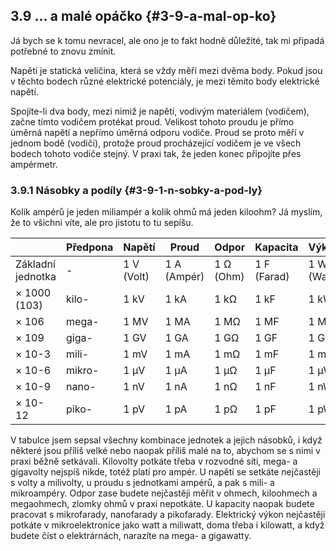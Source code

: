 ## 3.9 … a malé opáčko {#3-9-a-mal-op-ko}

Já bych se k tomu nevracel, ale ono je to fakt hodně důležité, tak mi připadá potřebné to znovu zmínit.

Napětí je statická veličina, která se vždy měří mezi dvěma body. Pokud jsou v těchto bodech různé elektrické potenciály, je mezi těmito body elektrické napětí.

Spojíte-li dva body, mezi nimiž je napětí, vodivým materiálem (vodičem), začne tímto vodičem protékat proud. Velikost tohoto proudu je přímo úměrná napětí a nepřímo úměrná odporu vodiče. Proud se proto měří v jednom bodě (vodiči), protože proud procházející vodičem je ve všech bodech tohoto vodiče stejný. V praxi tak, že jeden konec připojíte přes ampérmetr.

### 3.9.1 Násobky a podíly {#3-9-1-n-sobky-a-pod-ly}

Kolik ampérů je jeden miliampér a kolik ohmů má jeden kiloohm? Já myslím, že to všichni víte, ale pro jistotu to tu sepíšu.

|  | Předpona | Napětí | Proud | Odpor | Kapacita | Výkon |
| --- | --- | --- | --- | --- | --- | --- |
| Základní jednotka | - | 1 V (Volt) | 1 A (Ampér) | 1 Ω (Ohm) | 1 F (Farad) | 1 W (Watt) |
| × 1000 (103) | kilo- | 1 kV | 1 kA | 1 kΩ | 1 kF | 1 kW |
| × 106 | mega- | 1 MV | 1 MA | 1 MΩ | 1 MF | 1 MW |
| × 109 | giga- | 1 GV | 1 GA | 1 GΩ | 1 GF | 1 GW |
| × 10-3 | mili- | 1 mV | 1 mA | 1 mΩ | 1 mF | 1 mW |
| × 10-6 | mikro- | 1 μV | 1 μA | 1 μΩ | 1 μF | 1 μW |
| × 10-9 | nano- | 1 nV | 1 nA | 1 nΩ | 1 nF | 1 nW |
| × 10-12 | piko- | 1 pV | 1 pA | 1 pΩ | 1 pF | 1 pW |

V tabulce jsem sepsal všechny kombinace jednotek a jejich násobků, i když některé jsou příliš velké nebo naopak příliš malé na to, abychom se s nimi v praxi běžně setkávali. Kilovolty potkáte třeba v rozvodné síti, mega- a gigavolty nejspíš nikde, totéž platí pro ampér. U napětí se setkáte nejčastěji s volty a milivolty, u proudu s jednotkami ampérů, a pak s mili- a mikroampéry. Odpor zase budete nejčastěji měřit v ohmech, kiloohmech a megaohmech, zlomky ohmů v praxi nepotkáte. U kapacity naopak budete pracovat s mikrofarady, nanofarady a pikofarady. Elektrický výkon nejčastěji potkáte v mikroelektronice jako watt a miliwatt, doma třeba i kilowatt, a když budete číst o elektrárnách, narazíte na mega- a gigawatty.
